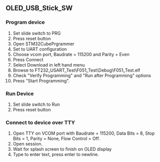 ## OLED_USB_Stick_SW

### Program device

1. Set slide switch to PRG
2. Press reset button
3. Open STM32CubePrgrammer
4. Set to UART configuration
5. Choose vcom port, Baudrate = 115200 and Parity = Even
6. Press Connect
7. Select Download in left hand menu
8. Browse to FT232_USART_Test\F051_Test\Debug\F051_Test.elf
9. Check "Verify Programming" and "Run after Programming" options
10. Press "Start Programming".

### Run Device

1. Set slide switch to Run
2. Press reset button

### Connect to device over TTY

1. Open TTY on VCOM port with Baudrate = 115200, Data Bits = 8, Stop Bits = 1, Parity = None, Flow Control = Off.
2. Open session.
3. Wait for splash screen to finish on OLED display
4. Type to enter text, press enter to newline.
